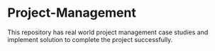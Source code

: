 # Project-Management
This repository has real world project management case studies and implement solution to complete the project successfully.
